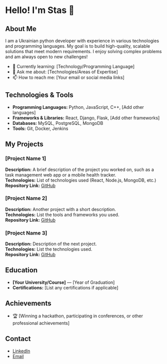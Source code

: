 # Hello! I'm Stas 👋

## About Me
I am a Ukrainian python developer with experience in various technologies and programming languages. My goal is to build high-quality, scalable solutions that meet modern requirements. I enjoy solving complex problems and am always open to new challenges!

- 🌱 Currently learning: [Technology/Programming Language]
- 💬 Ask me about: [Technologies/Areas of Expertise]
- 📫 How to reach me: [Your email or social media links]

## Technologies & Tools
- **Programming Languages:** Python, JavaScript, C++, [Add other languages]
- **Frameworks & Libraries:** React, Django, Flask, [Add other frameworks]
- **Databases:** MySQL, PostgreSQL, MongoDB
- **Tools:** Git, Docker, Jenkins

## My Projects

### [Project Name 1]
**Description:** A brief description of the project you worked on, such as a task management web app or a mobile health tracker.  
**Technologies:** List of technologies used (React, Node.js, MongoDB, etc.)  
**Repository Link:** [GitHub](https://github.com/username/project1)

### [Project Name 2]
**Description:** Another project with a short description.  
**Technologies:** List the tools and frameworks you used.  
**Repository Link:** [GitHub](https://github.com/username/project2)

### [Project Name 3]
**Description:** Description of the next project.  
**Technologies:** List the technologies used.  
**Repository Link:** [GitHub](https://github.com/username/project3)

## Education
- **[Your University/Course]** — [Year of Graduation]
- **Certifications:** [List any certifications if applicable]

## Achievements
- 🏆 [Winning a hackathon, participating in conferences, or other professional achievements]

## Contact
- [LinkedIn](https://www.linkedin.com/in/username)
- [Email](mailto:youremail@example.com)
